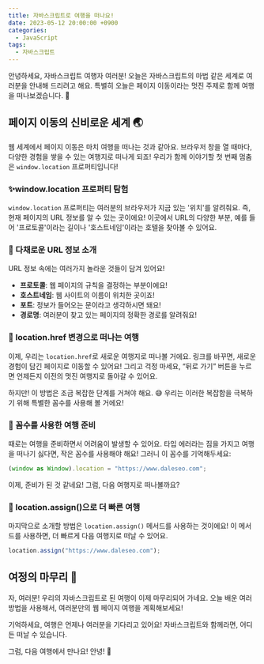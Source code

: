 ```yaml
---
title: 자바스크립트로 여행을 떠나요!
date: 2023-05-12 20:00:00 +0900
categories:
  - JavaScript
tags:
  - 자바스크립트
---
```


안녕하세요, 자바스크립트 여행자 여러분! 오늘은 자바스크립트의 마법 같은 세계로 여러분을 안내해 드리려고 해요. 특별히 오늘은 페이지 이동이라는 멋진 주제로 함께 여행을 떠나보겠습니다. 🧳

## 페이지 이동의 신비로운 세계 🌏

웹 세계에서 페이지 이동은 마치 여행을 떠나는 것과 같아요. 브라우저 창을 열 때마다, 다양한 경험을 쌓을 수 있는 여행지로 떠나게 되죠! 우리가 함께 이야기할 첫 번째 멈춤은 `window.location` 프로퍼티입니다!

### ✨window.location 프로퍼티 탐험

`window.location` 프로퍼티는 여러분의 브라우저가 지금 있는 '위치'를 알려줘요. 즉, 현재 페이지의 URL 정보를 알 수 있는 곳이에요! 이곳에서 URL의 다양한 부분, 예를 들어 '프로토콜'이라는 길이나 '호스트네임'이라는 호텔을 찾아볼 수 있어요.

### 🌈 다채로운 URL 정보 소개

URL 정보 속에는 여러가지 놀라운 것들이 담겨 있어요! 

- **프로토콜**: 웹 페이지의 규칙을 결정하는 부분이에요! 
- **호스트네임**: 웹 사이트의 이름이 위치한 곳이죠!
- **포트**: 정보가 들어오는 문이라고 생각하시면 돼요!
- **경로명**: 여러분이 찾고 있는 페이지의 정확한 경로를 알려줘요!

### 🚪 location.href 변경으로 떠나는 여행

이제, 우리는 `location.href`로 새로운 여행지로 떠나볼 거에요. 링크를 바꾸면, 새로운 경험이 담긴 페이지로 이동할 수 있어요! 그리고 걱정 마세요, “뒤로 가기” 버튼을 누르면 언제든지 이전의 멋진 여행지로 돌아갈 수 있어요.

하지만! 이 방법은 조금 복잡한 단계를 거쳐야 해요. 😅 우리는 이러한 복잡함을 극복하기 위해 특별한 꼼수를 사용해 볼 거에요!

### 🤫 꼼수를 사용한 여행 준비

때로는 여행을 준비하면서 어려움이 발생할 수 있어요. 타입 에러라는 짐을 가지고 여행을 떠나기 싫다면, 작은 꼼수를 사용해야 해요! 그러니 이 꼼수를 기억해두세요:

```javascript
(window as Window).location = "https://www.daleseo.com";
```

이제, 준비가 된 것 같네요! 그럼, 다음 여행지로 떠나볼까요?

### 🚀 location.assign()으로 더 빠른 여행

마지막으로 소개할 방법은 `location.assign()` 메서드를 사용하는 것이에요! 이 메서드를 사용하면, 더 빠르게 다음 여행지로 떠날 수 있어요.

```javascript
location.assign("https://www.daleseo.com");
```

## 여정의 마무리 🏁

자, 여러분! 우리의 자바스크립트로 된 여행이 이제 마무리되어 가네요. 오늘 배운 여러 방법을 사용해서, 여러분만의 웹 페이지 여행을 계획해보세요!

기억하세요, 여행은 언제나 여러분을 기다리고 있어요! 자바스크립트와 함께라면, 어디든 떠날 수 있습니다. 

그럼, 다음 여행에서 만나요! 안녕! 👋
